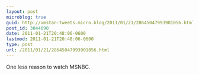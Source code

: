 ```yaml
---
layout: post
microblog: true
guid: http://vmstan-tweets.micro.blog/2011/01/21/28645047993901056.html
post_id: 3044690
date: 2011-01-21T20:48:06-0600
lastmod: 2011-01-21T20:48:06-0600
type: post
url: /2011/01/21/28645047993901056.html
---
```

One less reason to watch MSNBC.
